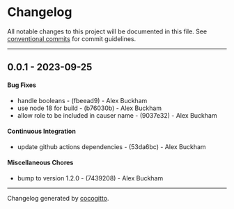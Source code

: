 # Changelog
All notable changes to this project will be documented in this file. See [conventional commits](https://www.conventionalcommits.org/) for commit guidelines.

- - -
## 0.0.1 - 2023-09-25
#### Bug Fixes
- handle booleans - (fbeead9) - Alex Buckham
- use node 18 for build - (b76030b) - Alex Buckham
- allow role to be included in causer name - (9037e32) - Alex Buckham
#### Continuous Integration
- update github actions dependencies - (53da6bc) - Alex Buckham
#### Miscellaneous Chores
- bump to version 1.2.0 - (7439208) - Alex Buckham

- - -

Changelog generated by [cocogitto](https://github.com/cocogitto/cocogitto).